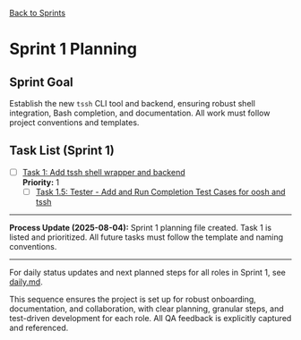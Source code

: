 <!--
SPDX-License-Identifier: AGPL-3.0-only + AI-GPL-Addendum
Copyright (c) 2025 The Web4Articles Authors
Copyleft: See AGPLv3 (./LICENSE) and AI-GPL Addendum (./AI-GPL.md)
Backlinks: /LICENSE , /AI-GPL.md
Use of `scrum.pmo` roles/process docs with AI is subject to AI-GPL copyleft unless dual-licensed.
-->

[Back to Sprints](../)

# Sprint 1 Planning

## Sprint Goal
Establish the new `tssh` CLI tool and backend, ensuring robust shell integration, Bash completion, and documentation. All work must follow project conventions and templates.

## Task List (Sprint 1)

- [ ] [Task 1: Add tssh shell wrapper and backend](./task-1-tssh-wrapper.md)  
  **Priority:** 1
    - [ ] [Task 1.5: Tester - Add and Run Completion Test Cases for oosh and tssh](./task-1.5-tester-completion-tests.md)

---

**Process Update (2025-08-04):**
Sprint 1 planning file created. Task 1 is listed and prioritized. All future tasks must follow the template and naming conventions.

---

For daily status updates and next planned steps for all roles in Sprint 1, see [daily.md](../sprint-0/daily.md).

This sequence ensures the project is set up for robust onboarding, documentation, and collaboration, with clear planning, granular steps, and test-driven development for each role. All QA feedback is explicitly captured and referenced.
